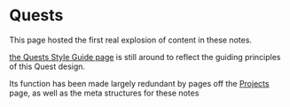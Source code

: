 # Quests

This page hosted the first real explosion of content in these notes.

[the Quests Style Guide page](13ff3791-e256-443b-9b76-6ce1a594c7a8.md) is still around to reflect the guiding principles of this Quest design.

Its function has been made largely redundant by pages off the [Projects](8509d6ba-3cdd-418a-82ea-94cc044b6aef.md) page, as well as the meta structures for these notes
